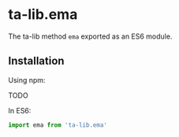 # ta-lib.ema

The ta-lib method `ema` exported as an ES6 module.

## Installation

Using npm:

TODO

In ES6:
```js
import ema from 'ta-lib.ema'
```
